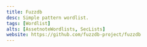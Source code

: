 ```yaml
---
title: Fuzzdb
desc: Simple pattern wordlist.
tags: [Wordlist]
alts: [AssetnoteWordlists, SecLists]
website: https://github.com/fuzzdb-project/fuzzdb
---
```

